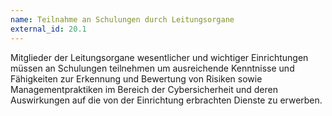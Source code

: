 ```yaml
---
name: Teilnahme an Schulungen durch Leitungsorgane
external_id: 20.1
---
```


Mitglieder der Leitungsorgane wesentlicher und wichtiger Einrichtungen müssen an Schulungen teilnehmen um ausreichende Kenntnisse und Fähigkeiten zur Erkennung und Bewertung von Risiken sowie Managementpraktiken im Bereich der Cybersicherheit und deren Auswirkungen auf die von der Einrichtung erbrachten Dienste zu erwerben.
